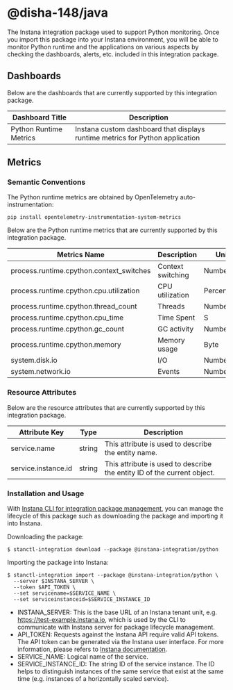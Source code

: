 # @disha-148/java

The Instana integration package used to support Python monitoring. Once you import this package into your Instana environment, you will be able to monitor Python runtime and the applications on various aspects by checking the dashboards, alerts, etc. included in this integration package.

## Dashboards

Below are the dashboards that are currently supported by this integration package.

| Dashboard Title    | Description                    |
|----------------------------|-----------------------|
| Python Runtime Metrics   | Instana custom dashboard that displays runtime metrics for Python application |

## Metrics

### Semantic Conventions

The Python runtime metrics are obtained by OpenTelemetry auto-instrumentation:

```
pip install opentelemetry-instrumentation-system-metrics
```

Below are the Python runtime metrics that are currently supported by this integration package.

| Metrics Name               | Description                   | Unit   |
|----------------------------|-------------------------------|--------|
| process.runtime.cpython.context_switches   | Context switching            | Number |
| process.runtime.cpython.cpu.utilization    | CPU utilization          | Percentage   |
| process.runtime.cpython.thread_count       | Threads  | Number |
| process.runtime.cpython.cpu_time   | Time Spent     | S   |
| process.runtime.cpython.gc_count   | GC activity          | Number   |
| process.runtime.cpython.memory | Memory usage              | Byte   |
| system.disk.io       | I/O  | Number |
| system.network.io       | Events  | Number |


### Resource Attributes

Below are the resource attributes that are currently supported by this integration package.

| Attribute Key              | Type |  Description           |
|----------------------------|-------|------------------------|
| service.name               | string  | This attribute is used to describe the entity name.    |
| service.instance.id        | string  | This attribute is used to describe the entity ID of the current object.  |

### Installation and Usage

With [Instana CLI for integration package management](https://github.com/instana/observability-as-code?tab=readme-ov-file#instana-cli-for-integration-package-management), you can manage the lifecycle of this package such as downloading the package and importing it into Instana.

Downloading the package:

```shell
$ stanctl-integration download --package @instana-integration/python
```

Importing the package into Instana:

```shell
$ stanctl-integration import --package @instana-integration/python \
  --server $INSTANA_SERVER \
  --token $API_TOKEN \
  --set servicename=$SERVICE_NAME \
  --set serviceinstanceid=$SERVICE_INSTANCE_ID
```

- INSTANA_SERVER: This is the base URL of an Instana tenant unit, e.g. https://test-example.instana.io, which is used by the CLI to communicate with Instana server for package lifecycle management.
- API_TOKEN: Requests against the Instana API require valid API tokens. The API token can be generated via the Instana user interface. For more information, please refers to [Instana documentation](https://www.ibm.com/docs/en/instana-observability/current?topic=apis-instana-rest-api#usage-of-api-token).
- SERVICE_NAME: Logical name of the service.
- SERVICE_INSTANCE_ID: The string ID of the service instance. The ID helps to distinguish instances of the same service that exist at the same time (e.g. instances of a horizontally scaled service).

